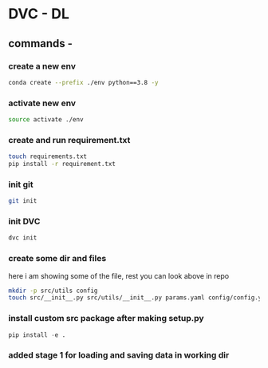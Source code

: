 # DVC - DL

## commands -

### create a new env 
```bash
conda create --prefix ./env python==3.8 -y
```

### activate new env
```bash
source activate ./env
```
### create and run requirement.txt
```bash
touch requirements.txt
pip install -r requirement.txt
```

### init git 
```bash
git init
```

### init DVC
```bash
dvc init
```

### create some dir and files 
here i am showing some of the file, rest you can look above in repo
```bash
mkdir -p src/utils config
touch src/__init__.py src/utils/__init__.py params.yaml config/config.yaml setup.py .gitignore
```

### install custom src package after making setup.py
```python
pip install -e .
```

### added stage 1 for loading and saving data in working dir

